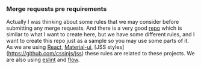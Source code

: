 ### Merge requests pre requirements
Actually I was thinking about some rules that we may consider before submitting any merge requests. And there is a very good [repo](https://github.com/elsewhencode/project-guidelines) which is similar to what I want to create here, but we have some different rules, and I want to create this repo just as a sample so you may use some parts of it.
As we are using [React](https://github.com/facebook/react), [Material-ui](https://github.com/mui-org/material-ui), [JSS styles] (https://github.com/cssinjs/jss) these rules are related to these projects. We are also using [eslint](https://github.com/eslint/eslint) and [flow](https://github.com/facebook/flow).
